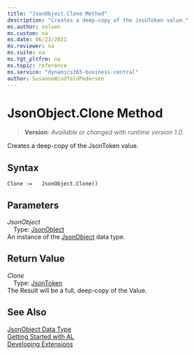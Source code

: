 ```yaml
---
title: "JsonObject.Clone Method"
description: "Creates a deep-copy of the JsonToken value."
ms.author: solsen
ms.custom: na
ms.date: 06/23/2021
ms.reviewer: na
ms.suite: na
ms.tgt_pltfrm: na
ms.topic: reference
ms.service: "dynamics365-business-central"
author: SusanneWindfeldPedersen
---
```

[//]: # (START>DO_NOT_EDIT)
[//]: # (IMPORTANT:Do not edit any of the content between here and the END>DO_NOT_EDIT.)
[//]: # (Any modifications should be made in the .xml files in the ModernDev repo.)
# JsonObject.Clone Method
> **Version**: _Available or changed with runtime version 1.0._

Creates a deep-copy of the JsonToken value.


## Syntax
```AL
Clone :=   JsonObject.Clone()
```

## Parameters
*JsonObject*  
&emsp;Type: [JsonObject](jsonobject-data-type.md)  
An instance of the [JsonObject](jsonobject-data-type.md) data type.  

## Return Value
*Clone*  
&emsp;Type: [JsonToken](../jsontoken/jsontoken-data-type.md)  
The Result will be a full, deep-copy of the Value.


[//]: # (IMPORTANT: END>DO_NOT_EDIT)
## See Also
[JsonObject Data Type](jsonobject-data-type.md)  
[Getting Started with AL](../../devenv-get-started.md)  
[Developing Extensions](../../devenv-dev-overview.md)